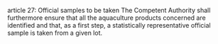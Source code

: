 article 27: Official samples to be taken
The Competent Authority shall furthermore ensure that all the aquaculture products concerned are identified and that, as a first step, a statistically representative official sample is taken from a given lot.
<ul>
</ul>
